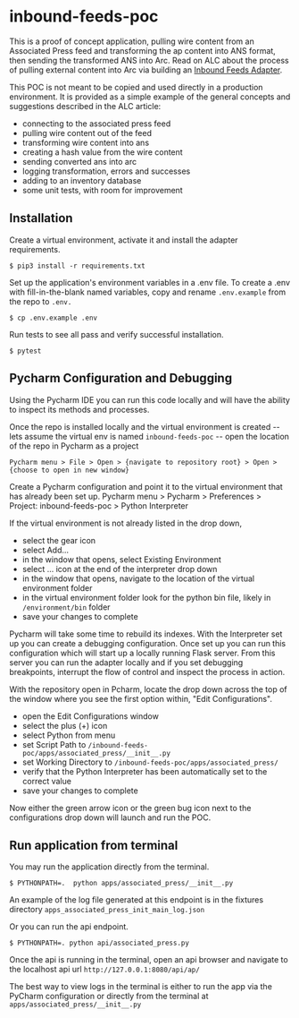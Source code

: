 # inbound-feeds-poc

This is a proof of concept application, pulling wire content from an Associated Press feed and transforming the ap content into ANS format, then sending the transformed ANS into Arc. Read on ALC about the process of pulling external content into Arc via building an [Inbound Feeds Adapter](https://redirector.arcpublishing.com/alc/arc-products/arcwide/user-docs/self-onboarding-inbound-wires-adapter/).

This POC is not meant to be copied and used directly in a production environment.  It is provided as a simple example of the general concepts and suggestions described in the ALC article:

- connecting to the associated press feed
- pulling wire content out of the feed
- transforming wire content into ans
- creating a hash value from the wire content
- sending converted ans into arc
- logging transformation, errors and successes
- adding to an inventory database
- some unit tests, with room for improvement

## Installation

Create a virtual environment, activate it and install the adapter requirements.

``$ pip3 install -r requirements.txt``

Set up the application's environment variables in a .env file.  To create a .env with fill-in-the-blank named variables, copy and rename `.env.example` from the repo to `.env.`

``$ cp .env.example .env``

Run tests to see all pass and verify successful installation.

``$ pytest ``


## Pycharm Configuration and Debugging

Using the Pycharm IDE you can run this code locally and will have the ability to inspect its methods and processes.

Once the repo is installed locally and the virtual environment is created -- lets assume the virtual env is named `inbound-feeds-poc` -- open the location of the repo in Pycharm as a project

``Pycharm menu > File > Open > {navigate to repository root} > Open > {choose to open in new window}``

Create a Pycharm configuration and point it to the virtual environment that has already been set up.
Pycharm menu > Pycharm > Preferences > Project: inbound-feeds-poc > Python Interpreter

If the virtual environment is not already listed in the drop down, 

- select the gear icon
- select Add...
- in the window that opens, select Existing Environment
- select ... icon at the end of the interpreter drop down
- in the window that opens, navigate to the location of the virtual environment folder
- in the virtual environment folder look for the python bin file, likely in `/environment/bin` folder
- save your changes to complete

Pycharm will take some time to rebuild its indexes.  With the Interpreter set up you can create a debugging configuration.  Once set up you can run this configuration which will start up a locally running Flask server.  From this server you can run the adapter locally and if you set debugging breakpoints, interrupt the flow of control and inspect the process in action.

With the repository open in Pcharm, locate the drop down across the top of the window where you see the first option within, "Edit Configurations".

- open the Edit Configurations window
- select the plus (+) icon
- select Python from menu
- set Script Path to `/inbound-feeds-poc/apps/associated_press/__init__.py`
- set Working Directory to `/inbound-feeds-poc/apps/associated_press/`
- verify that the Python Interpreter has been automatically set to the correct value
- save your changes to complete

Now either the green arrow icon or the green bug icon next to the configurations drop down will launch and run the POC.

## Run application from terminal

You may run the application directly from the terminal.

``$ PYTHONPATH=.  python apps/associated_press/__init__.py ``

An example of the log file generated at this endpoint is in the fixtures directory `apps_associated_press_init_main_log.json`

Or you can run the api endpoint. 

`` $ PYTHONPATH=. python api/associated_press.py ``

Once the api is running in the terminal, open an api browser and navigate to the localhost api url `http://127.0.0.1:8080/api/ap/`

The best way to view logs in the terminal is either to run the app via the PyCharm configuration or directly from the terminal at `apps/associated_press/__init__.py`
